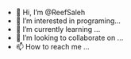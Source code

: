 - 👋 Hi, I’m @ReefSaleh
- 👀 I’m interested in programing...
- 🌱 I’m currently learning ...
- 💞️ I’m looking to collaborate on ...
- 📫 How to reach me ...

<!---
ReefSaleh/ReefSaleh is a ✨ special ✨ repository because its `README.md` (this file) appears on your GitHub profile.
You can click the Preview link to take a look at your changes.
--->
